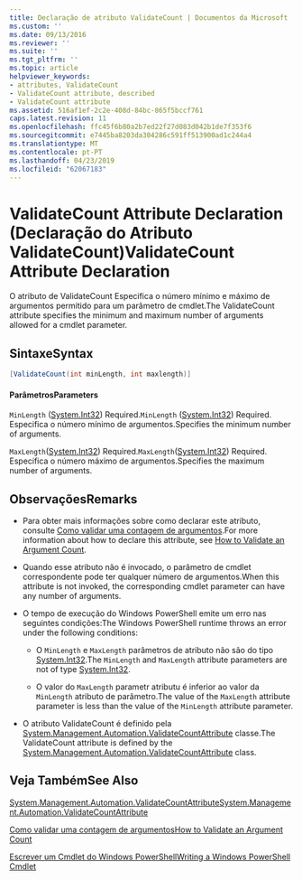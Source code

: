 ```yaml
---
title: Declaração de atributo ValidateCount | Documentos da Microsoft
ms.custom: ''
ms.date: 09/13/2016
ms.reviewer: ''
ms.suite: ''
ms.tgt_pltfrm: ''
ms.topic: article
helpviewer_keywords:
- attributes, ValidateCount
- ValidateCount attribute, described
- ValidateCount attribute
ms.assetid: 516af1ef-2c2e-408d-84bc-865f5bccf761
caps.latest.revision: 11
ms.openlocfilehash: ffc45f6b80a2b7ed22f27d083d042b1de7f353f6
ms.sourcegitcommit: e7445ba8203da304286c591ff513900ad1c244a4
ms.translationtype: MT
ms.contentlocale: pt-PT
ms.lasthandoff: 04/23/2019
ms.locfileid: "62067183"
---
```

# <a name="validatecount-attribute-declaration"></a><span data-ttu-id="e67c0-102">ValidateCount Attribute Declaration (Declaração do Atributo ValidateCount)</span><span class="sxs-lookup"><span data-stu-id="e67c0-102">ValidateCount Attribute Declaration</span></span>

<span data-ttu-id="e67c0-103">O atributo de ValidateCount Especifica o número mínimo e máximo de argumentos permitido para um parâmetro de cmdlet.</span><span class="sxs-lookup"><span data-stu-id="e67c0-103">The ValidateCount attribute specifies the minimum and maximum number of arguments allowed for a cmdlet parameter.</span></span>

## <a name="syntax"></a><span data-ttu-id="e67c0-104">Sintaxe</span><span class="sxs-lookup"><span data-stu-id="e67c0-104">Syntax</span></span>

```csharp
[ValidateCount(int minLength, int maxlength)]
```

#### <a name="parameters"></a><span data-ttu-id="e67c0-105">Parâmetros</span><span class="sxs-lookup"><span data-stu-id="e67c0-105">Parameters</span></span>

<span data-ttu-id="e67c0-106">`MinLength` ([System.Int32][]) Required.</span><span class="sxs-lookup"><span data-stu-id="e67c0-106">`MinLength` ([System.Int32][]) Required.</span></span> <span data-ttu-id="e67c0-107">Especifica o número mínimo de argumentos.</span><span class="sxs-lookup"><span data-stu-id="e67c0-107">Specifies the minimum number of arguments.</span></span>

<span data-ttu-id="e67c0-108">`MaxLength`([System.Int32][]) Required.</span><span class="sxs-lookup"><span data-stu-id="e67c0-108">`MaxLength`([System.Int32][]) Required.</span></span> <span data-ttu-id="e67c0-109">Especifica o número máximo de argumentos.</span><span class="sxs-lookup"><span data-stu-id="e67c0-109">Specifies the maximum number of arguments.</span></span>

## <a name="remarks"></a><span data-ttu-id="e67c0-110">Observações</span><span class="sxs-lookup"><span data-stu-id="e67c0-110">Remarks</span></span>

- <span data-ttu-id="e67c0-111">Para obter mais informações sobre como declarar este atributo, consulte [Como validar uma contagem de argumentos][].</span><span class="sxs-lookup"><span data-stu-id="e67c0-111">For more information about how to declare this attribute, see [How to Validate an Argument Count][].</span></span>

- <span data-ttu-id="e67c0-112">Quando esse atributo não é invocado, o parâmetro de cmdlet correspondente pode ter qualquer número de argumentos.</span><span class="sxs-lookup"><span data-stu-id="e67c0-112">When this attribute is not invoked, the corresponding cmdlet parameter can have any number of arguments.</span></span>

- <span data-ttu-id="e67c0-113">O tempo de execução do Windows PowerShell emite um erro nas seguintes condições:</span><span class="sxs-lookup"><span data-stu-id="e67c0-113">The Windows PowerShell runtime throws an error under the following conditions:</span></span>

    - <span data-ttu-id="e67c0-114">O `MinLength` e `MaxLength` parâmetros de atributo não são do tipo [System.Int32][].</span><span class="sxs-lookup"><span data-stu-id="e67c0-114">The `MinLength` and `MaxLength` attribute parameters are not of type [System.Int32][].</span></span>

    - <span data-ttu-id="e67c0-115">O valor do `MaxLength` parametr atributu é inferior ao valor da `MinLength` atributo de parâmetro.</span><span class="sxs-lookup"><span data-stu-id="e67c0-115">The value of the `MaxLength` attribute parameter is less than the value of the `MinLength` attribute parameter.</span></span>

- <span data-ttu-id="e67c0-116">O atributo ValidateCount é definido pela [System.Management.Automation.ValidateCountAttribute][] classe.</span><span class="sxs-lookup"><span data-stu-id="e67c0-116">The ValidateCount attribute is defined by the [System.Management.Automation.ValidateCountAttribute][] class.</span></span>

## <a name="see-also"></a><span data-ttu-id="e67c0-117">Veja Também</span><span class="sxs-lookup"><span data-stu-id="e67c0-117">See Also</span></span>

<span data-ttu-id="e67c0-118">[System.Management.Automation.ValidateCountAttribute][]</span><span class="sxs-lookup"><span data-stu-id="e67c0-118">[System.Management.Automation.ValidateCountAttribute][]</span></span>

<span data-ttu-id="e67c0-119">[Como validar uma contagem de argumentos][]</span><span class="sxs-lookup"><span data-stu-id="e67c0-119">[How to Validate an Argument Count][]</span></span>

<span data-ttu-id="e67c0-120">[Escrever um Cmdlet do Windows PowerShell][]</span><span class="sxs-lookup"><span data-stu-id="e67c0-120">[Writing a Windows PowerShell Cmdlet][]</span></span>

[Como validar uma contagem de argumentos]: how-to-validate-an-argument-count.md
[How to Validate an Argument Count]: how-to-validate-an-argument-count.md
[Escrever um Cmdlet do Windows PowerShell]: writing-a-windows-powershell-cmdlet.md
[Writing a Windows PowerShell Cmdlet]: writing-a-windows-powershell-cmdlet.md

[System.Int32]: /dotnet/api/System.Int32
[System.Management.Automation.ValidateCountAttribute]: /dotnet/api/System.Management.Automation.ValidateCountAttribute

